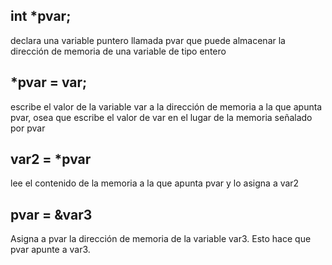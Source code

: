## int *pvar;
declara una variable puntero llamada pvar que puede almacenar la dirección de memoria de una variable de tipo entero

## *pvar = var;
escribe el valor de la variable var a la dirección de memoria a la que apunta pvar, osea que escribe el valor de var en el lugar de la memoria señalado por pvar

## var2 = *pvar
lee el contenido de la memoria a la que apunta pvar y lo asigna a var2

## pvar = &var3
Asigna a pvar la dirección de memoria de la variable var3. Esto hace que pvar apunte a var3.
